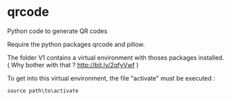# qrcode
Python code to generate QR codes


Require the python packages qrcode and pillow.

The folder V1 contains a virtual environment with thoses packages installed. ( Why bother with that ? http://bit.ly/2qfyVwf )

To get into this virtual environment, the file "activate" must be executed : 
```
source path\to\activate
```
